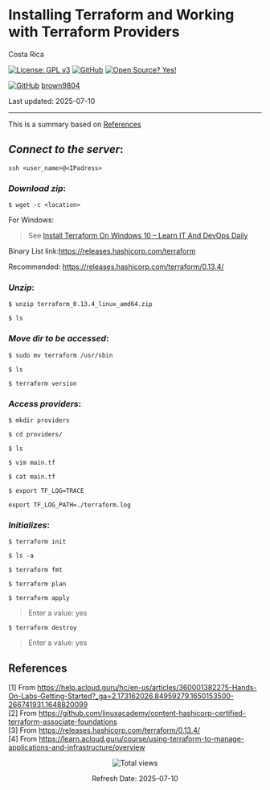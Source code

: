 # Installing Terraform and Working with Terraform Providers

Costa Rica

[![License: GPL v3](https://img.shields.io/badge/License-GPLv3-blue.svg)](https://www.gnu.org/licenses/gpl-3.0)
[![GitHub](https://badgen.net/badge/icon/github?icon=github&label)](https://github.com) [![Open Source? Yes!](https://badgen.net/badge/Open%20Source%20%3F/Yes%21/blue?icon=github)](https://github.com/Naereen/badges/)

[![GitHub](https://img.shields.io/badge/--181717?logo=github&logoColor=ffffff)](https://github.com/)
[brown9804](https://github.com/brown9804)

Last updated: 2025-07-10

----------

This is a summary based on [References](#references)

## _Connect to the server_:

`ssh <user_name>@<IPadress>`

### _Download zip_:

`$ wget -c <location>`

For Windows:<br/>

> See [Install Terraform On Windows 10 – Learn IT And DevOps Daily](https://github.com/brown9804/DevOps-Agile-Cloud_path/blob/main/Cloud/_docs/refs/Install%20Terraform%20On%20Windows%2010%20%E2%80%93%20Learn%20IT%20And%20DevOps%20Daily.pdf)


Binary List link:https://releases.hashicorp.com/terraform

Recommended: https://releases.hashicorp.com/terraform/0.13.4/

### _Unzip_:

`$ unzip terraform_0.13.4_linux_amd64.zip`

`$ ls`

### _Move dir to be accessed_:

`$ sudo mv terraform /usr/sbin`

`$ ls`

`$ terraform version`

### _Access providers_:

`$ mkdir providers`

`$ cd providers/`

`$ ls`

`$ vim main.tf`

`$ cat main.tf`

`$ export TF_LOG=TRACE`

`export TF_LOG_PATH=./terraform.log`  


### _Initializes_:

`$ terraform init`

`$ ls -a`

`$ terraform fmt`

`$ terraform plan`

`$ terraform apply`

> Enter a value: yes

`$ terraform destroy`

> Enter a value: yes

## References 

[1] From https://help.acloud.guru/hc/en-us/articles/360001382275-Hands-On-Labs-Getting-Started?_ga=2.173162026.84959279.1650153500-266741931.1648820099 <br/>
[2] From https://github.com/linuxacademy/content-hashicorp-certified-terraform-associate-foundations <br/>
[3] From https://releases.hashicorp.com/terraform/0.13.4/ <br/>
[4] From https://learn.acloud.guru/course/using-terraform-to-manage-applications-and-infrastructure/overview

<!-- START BADGE -->
<div align="center">
  <img src="https://img.shields.io/badge/Total%20views-195-limegreen" alt="Total views">
  <p>Refresh Date: 2025-07-10</p>
</div>
<!-- END BADGE -->